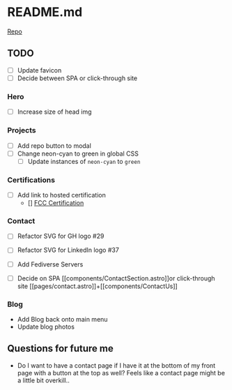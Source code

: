 # README.md

[Repo](https://github.com/zothsu/zthedev.com)

## TODO

- [ ] Update favicon
- [ ] Decide between SPA or click-through site

### Hero

- [ ] Increase size of head img

### Projects

- [ ] Add repo button to modal
- [ ] Change neon-cyan to green in global CSS
  - [ ] Update instances of `neon-cyan` to `green`

### Certifications

- [ ] Add link to hosted certification
  - [] [FCC Certification](https://freecodecamp.org/certification/zoe-moment/responsive-web-design)

### Contact

- [ ] Refactor SVG for GH logo #29
- [ ] Refactor SVG for LinkedIn logo #37
- [ ] Add Fediverse Servers

- [ ] Decide on SPA [[components/ContactSection.astro]]or click-through site [[pages/contact.astro]]+[[components/ContactUs]]

### Blog

- Add Blog back onto main menu
- Update blog photos

## Questions for future me

- Do I want to have a contact page if I have it at the bottom of my front page with a button at the top as well? Feels like a contact page might be a little bit overkill..
